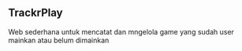 ## TrackrPlay
Web sederhana untuk mencatat dan mngelola game yang sudah user mainkan atau belum dimainkan
